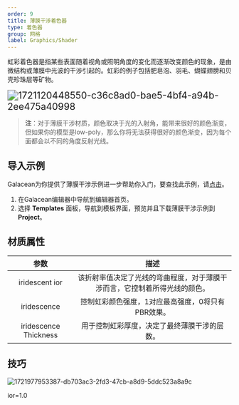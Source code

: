 ```yaml
---
order: 9
title: 薄膜干涉着色器
type: 着色器
group: 网格
label: Graphics/Shader
---
```


虹彩着色器是指某些表面随着视角或照明角度的变化而逐渐改变颜色的现象，是由微结构或薄膜中光波的干涉引起的。虹彩的例子包括肥皂泡、羽毛、蝴蝶翅膀和贝壳珍珠层等矿物。

<img src="https://mdn.alipayobjects.com/huamei_9ahbho/afts/img/A*_GO7QrcLyoYAAAAAAAAAAAAADgDwAQ/original" alt="1721120448550-c36c8ad0-bae5-4bf4-a94b-2ee475a40998" style="zoom:150%;" />

> **注**：对于薄膜干涉材质，颜色取决于光的入射角，能带来很好的颜色渐变，但如果你的模型是low-poly，那么你将无法获得很好的颜色渐变，因为每个面都会以不同的角度反射光线。

## 导入示例

Galacean为你提供了薄膜干涉示例进一步帮助你入门，要查找此示例，请[点击](https://galacean.antgroup.com/editor/projects)。

1. 在Galacean编辑器中导航到编辑器首页。
2. 选择 **Templates** 面板，导航到模板界面，预览并且下载薄膜干涉示例到 **Project**。

## 材质属性

|         参数          |                             描述                             |
| :-------------------: | :----------------------------------------------------------: |
|    iridescent ior     | 该折射率值决定了光线的弯曲程度，对于薄膜干涉而言，它控制着所得光线的颜色。 |
|      iridescence      |      控制虹彩颜色强度，1对应最高强度，0将只有PBR效果。       |
| iridescence Thickness |         用于控制虹彩厚度，决定了最终薄膜干涉的层数。         |

## 技巧

![1721977953387-db703ac3-2fd3-47cb-a8d9-5ddc523a8a9c](https://mdn.alipayobjects.com/huamei_9ahbho/afts/img/A*opDFQY6Cu1EAAAAAAAAAAAAADgDwAQ/original)

ior=1.0
